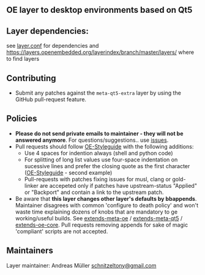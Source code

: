 OE layer to desktop environments based on Qt5
---------------------------------------------


Layer dependencies:
----------------------
see [layer.conf](conf/layer.conf) for dependencies and https://layers.openembedded.org/layerindex/branch/master/layers/ where to find layers


Contributing
------------
* Submit any patches against the `meta-qt5-extra` layer by using the GitHub pull-request feature.


Policies
--------
* **Please do not send private emails to maintainer - they will not be answered anymore**. For questions/suggestions.. use [issues](https://github.com/schnitzeltony/meta-qt5-extra/issues).
* Pull requests should follow [OE-Styleguide](https://www.openembedded.org/wiki/Styleguide) with the following additions:
  * Use 4 spaces for indention always (shell and python code)
  * For splitting of long list values use four-space indentation on sucessive lines and prefer the closing quote as the first character ([OE-Styleguide](https://www.openembedded.org/wiki/Styleguide) - second example)
  * Pull-requests with patches fixing issues for musl, clang or gold-linker are accepeted only if patches have upstream-status "Applied" or "Backport" and contain a link to the upstream patch.
* Be aware that **this layer changes other layer's defaults by bbappends**. Maintainer disagrees with common 'configure to death policy' and won't waste time explaining dozens of knobs that are mandatory to ge working/useful builds. See
   [extends-meta-oe](extends-meta-oe) / [extends-meta-qt5](extends-meta-qt5) / [extends-oe-core](extends-oe-core).
   Pull requests removing appends for sake of magic 'compliant' scripts  are not accepted.


Maintainers
-----------

Layer maintainer: Andreas Müller <schnitzeltony@gmail.com>
